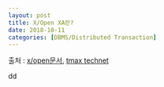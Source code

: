```yaml
---
layout: post
title: X/Open XA란?
date: 2018-10-11
categories: [DBMS/Distributed Transaction]
---
```


출처 : [x/open문서](http://pubs.opengroup.org/onlinepubs/009680699/toc.pdf), [tmax technet](https://technet.tmaxsoft.com/upload/download/online/tibero/pver-20150504-000001/tibero_dev/ch04.html)

dd
